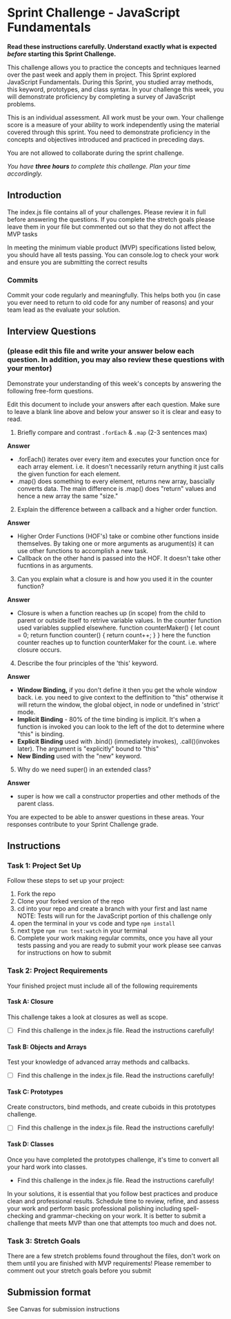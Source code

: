 # Sprint Challenge - JavaScript Fundamentals

**Read these instructions carefully. Understand exactly what is expected _before_ starting this Sprint Challenge.**

This challenge allows you to practice the concepts and techniques learned over the past week and apply them in project. This Sprint explored JavaScript Fundamentals. During this Sprint, you studied array methods, this keyword, prototypes, and class syntax. In your challenge this week, you will demonstrate proficiency by completing a survey of JavaScript problems.

This is an individual assessment. All work must be your own. Your challenge score is a measure of your ability to work independently using the material covered through this sprint. You need to demonstrate proficiency in the concepts and objectives introduced and practiced in preceding days.

You are not allowed to collaborate during the sprint challenge. 

_You have **three hours** to complete this challenge. Plan your time accordingly._


## Introduction

The index.js file contains all of your challenges. Please review it in full before answering the questions. If you complete the stretch goals please leave them in your file but commented out so that they do not affect the MVP tasks 

In meeting the minimum viable product (MVP) specifications listed below, you should have all tests passing. You can console.log to check your work and ensure you are submitting the correct results 

### Commits

Commit your code regularly and meaningfully. This helps both you (in case you ever need to return to old code for any number of reasons) and your team lead as the evaluate your solution.

## Interview Questions
### (please edit this file and write your answer below each question. In addition, you may also review these questions with your mentor)
Demonstrate your understanding of this week's concepts by answering the following free-form questions.

Edit this document to include your answers after each question. Make sure to leave a blank line above and below your answer so it is clear and easy to read.

1. Briefly compare and contrast `.forEach` & `.map` (2-3 sentences max)

**Answer**
   - .forEach() iterates over every item and executes your function once for each array element. i.e. it doesn't necessarily return anything it just calls the given function for each element. 
   - .map() does something to every element, returns new array, bascially converts data. The main difference is .map() does "return" values and hence a new array the same "size." 

2. Explain the difference between a callback and a higher order function.

**Answer** 
- Higher Order Functions (HOF's) take or combine other functions inside themselves. By taking one or more arguments as arugument(s) it can use other functions to accomplish a new task. 
- Callback on the other hand is passed into the HOF. It doesn't take other fucntions in as arguments. 

3. Can you explain what a closure is and how you used it in the counter function? 

**Answer** 
- Closure is when a function reaches up (in scope) from the child to parent or outside itself to retrive variable values. In the counter function used variables supplied elsewhere. 
 function counterMaker() {
    let count = 0;
    return function counter() {
     return count++;
    }
  }
  here the function counter reaches up to function counterMaker for the count. i.e. where closure occurs. 

4. Describe the four principles of the 'this' keyword.

**Answer**
- __Window Binding,__ if you don't define it then you get the whole window back. i.e. you need to give context to the deffinition to "this" otherwise it will return the window, the global object, in node or undefined in 'strict' mode.
- __Implicit Binding__ - 80% of the time binding is implicit. It's when a function is invoked you can look to the left of the dot to determine where "this" is binding. 
- __Explicit Binding__ used with .bind() (immediately invokes), .call()(invokes later). The argument is "explicitly" bound to "this"
- __New Binding__ used with the "new" keyword. 

5. Why do we need super() in an extended class?

**Answer**
- super is how we call a constructor properties and other methods of the parent class. 

You are expected to be able to answer questions in these areas. Your responses contribute to your Sprint Challenge grade. 

## Instructions

### Task 1: Project Set Up

Follow these steps to set up your project:

1. Fork the repo
2. Clone your forked version of the repo
3. cd into your repo and create a branch with your first and last name
NOTE: Tests will run for the JavaScript portion of this challenge only
4. open the terminal in your vs code and type `npm install`
5. next type `npm run test:watch` in your terminal
6. Complete your work making regular commits, once you have all your tests passing and you are ready to submit your work please see canvas for instructions on how to submit

### Task 2: Project Requirements

Your finished project must include all of the following requirements

#### Task A: Closure

This challenge takes a look at closures as well as scope. 
* [ ] Find this challenge in the index.js file. Read the instructions carefully!

#### Task B: Objects and Arrays

Test your knowledge of advanced array methods and callbacks.
* [ ] Find this challenge in the index.js file. Read the instructions carefully!

#### Task C: Prototypes

Create constructors, bind methods, and create cuboids in this prototypes challenge.
* [ ] Find this challenge in the index.js file. Read the instructions carefully!

#### Task D: Classes

Once you have completed the prototypes challenge, it's time to convert all your hard work into classes.
* Find this challenge in the index.js file. Read the instructions carefully!

In your solutions, it is essential that you follow best practices and produce clean and professional results. Schedule time to review, refine, and assess your work and perform basic professional polishing including spell-checking and grammar-checking on your work. It is better to submit a challenge that meets MVP than one that attempts too much and does not.

### Task 3: Stretch Goals 

There are a few stretch problems found throughout the files, don't work on them until you are finished with MVP requirements! Please remember to comment out your stretch goals before you submit 

## Submission format

See Canvas for submission instructions 

